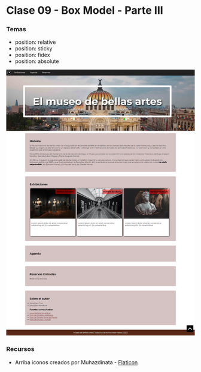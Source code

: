 # Clase 09 - Box Model - Parte III

### Temas
- position: relative
- position: sticky
- position: fidex
- position: absolute

!['Captura'](CAPTURA.png)


### Recursos
- Arriba iconos creados por Muhazdinata - [Flaticon](https://www.flaticon.es/iconos-gratis/arriba)
